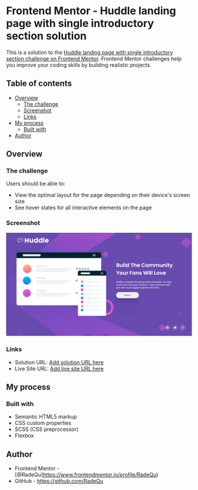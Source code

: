 # Frontend Mentor - Huddle landing page with single introductory section solution

This is a solution to the [Huddle landing page with single introductory section challenge on Frontend Mentor](https://www.frontendmentor.io/challenges/huddle-landing-page-with-a-single-introductory-section-B_2Wvxgi0). Frontend Mentor challenges help you improve your coding skills by building realistic projects. 

## Table of contents

- [Overview](#overview)
  - [The challenge](#the-challenge)
  - [Screenshot](#screenshot)
  - [Links](#links)
- [My process](#my-process)
  - [Built with](#built-with)
- [Author](#author)

## Overview

### The challenge

Users should be able to:

- View the optimal layout for the page depending on their device's screen size
- See hover states for all interactive elements on the page

### Screenshot

![](./images/screenshot.png)

### Links

- Solution URL: [Add solution URL here](https://github.com/RadeQu/HuddleLandingPageChallange)
- Live Site URL: [Add live site URL here](https://radequ.github.io/HuddleLandingPageChallange/)

## My process

### Built with

- Semantic HTML5 markup
- CSS custom properties
- SCSS (CSS preprocessor)
- Flexbox

## Author
- Frontend Mentor - [@RadeQu]https://www.frontendmentor.io/profile/RadeQu)
- GitHub - https://github.com/RadeQu
